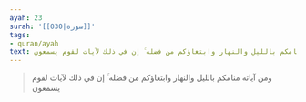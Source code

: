 ```yaml
---
ayah: 23
surah: '[[030|سورة]]'
tags:
- quran/ayah
text: ومن آياته منامكم بالليل والنهار وابتغاؤكم من فضله ۚ إن في ذلك لآيات لقوم يسمعون
---
```

> ومن آياته منامكم بالليل والنهار وابتغاؤكم من فضله ۚ إن في ذلك لآيات لقوم يسمعون
